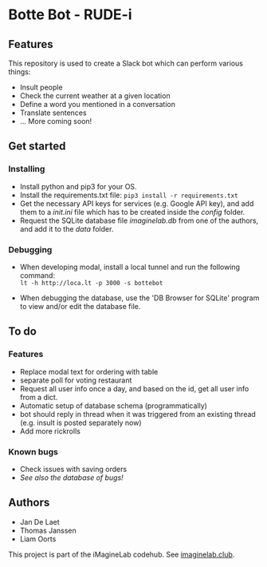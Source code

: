 # Botte Bot - RUDE-i

## Features
This repository is used to create a Slack bot which can perform various things:
* Insult people
* Check the current weather at a given location
* Define a word you mentioned in a conversation
* Translate sentences
* ... More coming soon!

## Get started
### Installing
* Install python and pip3 for your OS.
* Install the requirements.txt file: `pip3 install -r requirements.txt`
* Get the necessary API keys for services (e.g. Google API key), and add them to a _init.ini_ file which has to be created inside the _config_ folder.
* Request the SQLite database file _imaginelab.db_ from one of the authors, and add it to the _data_ folder.

### Debugging
* When developing modal, install a local tunnel and run the following command: \
`lt -h http://loca.lt -p 3000 -s bottebot`

* When debugging the database, use the 'DB Browser for SQLite' program to view and/or edit the database file.

## To do
### Features
* Replace modal text for ordering with table
* separate poll for voting restaurant
* Request all user info once a day, and based on the id, get all user info from a dict.
* Automatic setup of database schema (programmatically)
* bot should reply in thread when it was triggered from an existing thread (e.g. insult is posted separately now)
* Add more rickrolls

### Known bugs
* Check issues with saving orders
* _See also the database of bugs!_

## Authors
* Jan De Laet
* Thomas Janssen
* Liam Oorts

This project is part of the iMagineLab codehub. See [imaginelab.club]().
